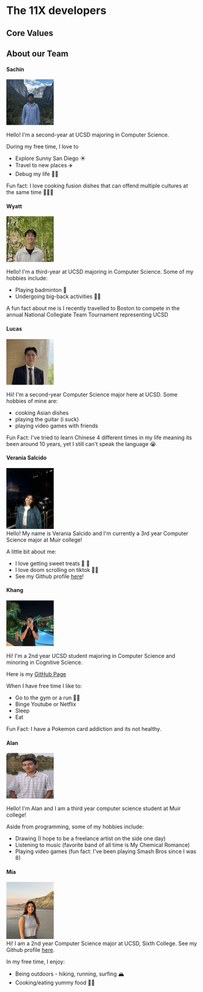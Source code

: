 # The 11X developers

## Core Values

## About our Team

#### Sachin
<img src="photos/sachin.jpg" width="125" height="120"><br>

Hello! I'm a second-year at UCSD majoring in Computer Science. 

During my free time, I love to
* Explore Sunny San Diego ☀
* Travel to new places ✈️
* Debug my life 👨‍💻

Fun fact: I love cooking fusion dishes that can offend multiple cultures at the same time 🥘👨‍🍳

#### Wyatt
<img src="photos/headshot.jpg" width="125" height="120"><br>

Hello! I'm a third-year at UCSD majoring in Computer Science. Some of my hobbies include:
* Playing badminton 🏸
* Undergoing big-back activities 🧋🍱
  
A fun fact about me is I recently travelled to Boston to compete in the annual National Collegiate Team Tournament representing UCSD

#### Lucas
 <img src="photos/lucas.jpeg" width="125" height="120"><br>
 
 Hii! I'm a second-year Computer Science major here at UCSD. Some hobbies of mine are:
 * cooking Asian dishes
 * playing the guitar (i suck)
 * playing video games with friends 
   
 Fun Fact: I've tried to learn Chinese 4 different times in my life meaning its been around 10 years, yet I still can't speak the language 😭

#### **Verania Salcido**
 <img src="photos/optimized.jpg" width="125" height="160"><br>
 Hello! My name is Verania Salcido and I'm currently a 3rd year Computer Science major at Muir college! 
 
 A little bit about me:
 - I love getting sweet treats 🍬 🍭
 - I love doom scrolling on tiktok 📱🤳
 -  See my Github profile [here](https://github.com/vesalcido)!


#### Khang
<img src="photos/khang.png" width="125" height="120"><br>

Hi! I'm a 2nd year UCSD student majoring in Computer Science and minoring in Cognitive Science. 

Here is my [GitHub Page](https://github.com/khanggn)

When I have free time I like to:
* Go to the gym or a run 🏃‍♂️
* Binge Youtube or Netflix
* Sleep
* Eat

Fun Fact: I have a Pokemon card addiction and its not healthy.

#### Alan
<img src = "photos/Alan Headshot.png" width="125" height="120"><br>

Hello! I'm Alan and I am a third year computer science student at Muir college! 

Aside from programming, some of my hobbies include: 
- Drawing (I hope to be a freelance artist on the side one day)
- Listening to music (favorite band of all time is My Chemical Romance)
- Playing video games (fun fact: I've been playing Smash Bros since I was 8) 

#### Mia
<img src = "photos/mia.JPG" width="125" height="150"><br>
Hi! I am a 2nd year Computer Science major at UCSD, Sixth College. See my Github profile [here](https://github.com/miachen67).

In my free time, I enjoy:
* Being outdoors - hiking, running, surfing 🏔️
* Cooking/eating yummy food 🥘🍱

